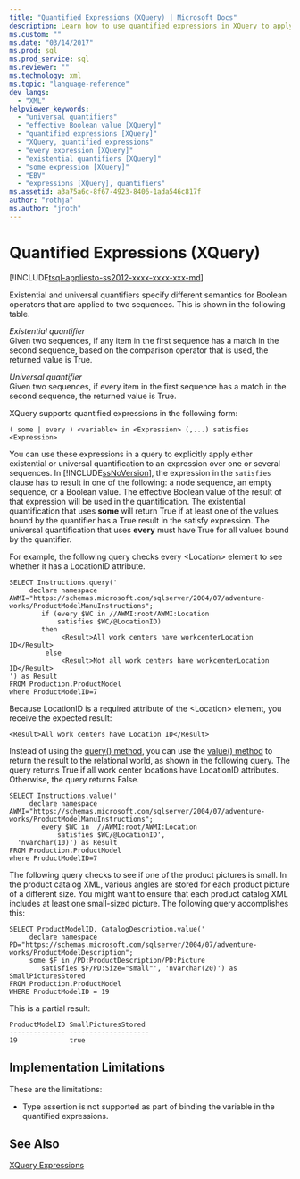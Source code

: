 ```yaml
---
title: "Quantified Expressions (XQuery) | Microsoft Docs"
description: Learn how to use quantified expressions in XQuery to apply either existential or universal quantification to an expression over one or several sequences.
ms.custom: ""
ms.date: "03/14/2017"
ms.prod: sql
ms.prod_service: sql
ms.reviewer: ""
ms.technology: xml
ms.topic: "language-reference"
dev_langs: 
  - "XML"
helpviewer_keywords: 
  - "universal quantifiers"
  - "effective Boolean value [XQuery]"
  - "quantified expressions [XQuery]"
  - "XQuery, quantified expressions"
  - "every expression [XQuery]"
  - "existential quantifiers [XQuery]"
  - "some expression [XQuery]"
  - "EBV"
  - "expressions [XQuery], quantifiers"
ms.assetid: a3a75a6c-8f67-4923-8406-1ada546c817f
author: "rothja"
ms.author: "jroth"
---
```

# Quantified Expressions (XQuery)
[!INCLUDE[tsql-appliesto-ss2012-xxxx-xxxx-xxx-md](../includes/tsql-appliesto-ss2012-xxxx-xxxx-xxx-md.md)]

  Existential and universal quantifiers specify different semantics for Boolean operators that are applied to two sequences. This is shown in the following table.  
  
 *Existential quantifier*  
 Given two sequences, if any item in the first sequence has a match in the second sequence, based on the comparison operator that is used, the returned value is True.  
  
 *Universal quantifier*  
 Given two sequences, if every item in the first sequence has a match in the second sequence, the returned value is True.  
  
 XQuery supports quantified expressions in the following form:  
  
```  
( some | every ) <variable> in <Expression> (,...) satisfies <Expression>  
```  
  
 You can use these expressions in a query to explicitly apply either existential or universal quantification to an expression over one or several sequences. In [!INCLUDE[ssNoVersion](../includes/ssnoversion-md.md)], the expression in the `satisfies` clause has to result in one of the following: a node sequence, an empty sequence, or a Boolean value. The effective Boolean value of the result of that expression will be used in the quantification. The existential quantification that uses **some** will return True if at least one of the values bound by the quantifier has a True result in the satisfy expression. The universal quantification that uses **every** must have True for all values bound by the quantifier.  
  
 For example, the following query checks every \<Location> element to see whether it has a LocationID attribute.  
  
```  
SELECT Instructions.query('  
     declare namespace AWMI="https://schemas.microsoft.com/sqlserver/2004/07/adventure-works/ProductModelManuInstructions";  
        if (every $WC in //AWMI:root/AWMI:Location   
            satisfies $WC/@LocationID)  
        then  
             <Result>All work centers have workcenterLocation ID</Result>  
         else  
             <Result>Not all work centers have workcenterLocation ID</Result>  
') as Result  
FROM Production.ProductModel  
where ProductModelID=7  
```  
  
 Because LocationID is a required attribute of the \<Location> element, you receive the expected result:  
  
```  
<Result>All work centers have Location ID</Result>   
```  
  
 Instead of using the [query() method](../t-sql/xml/query-method-xml-data-type.md), you can use the [value() method](../t-sql/xml/value-method-xml-data-type.md) to return the result to the relational world, as shown in the following query. The query returns True if all work center locations have LocationID attributes. Otherwise, the query returns False.  
  
```  
SELECT Instructions.value('  
     declare namespace AWMI="https://schemas.microsoft.com/sqlserver/2004/07/adventure-works/ProductModelManuInstructions";  
        every $WC in  //AWMI:root/AWMI:Location   
            satisfies $WC/@LocationID',   
  'nvarchar(10)') as Result  
FROM Production.ProductModel  
where ProductModelID=7  
```  
  
 The following query checks to see if one of the product pictures is small. In the product catalog XML, various angles are stored for each product picture of a different size. You might want to ensure that each product catalog XML includes at least one small-sized picture. The following query accomplishes this:  
  
```  
SELECT ProductModelID, CatalogDescription.value('  
     declare namespace PD="https://schemas.microsoft.com/sqlserver/2004/07/adventure-works/ProductModelDescription";  
     some $F in /PD:ProductDescription/PD:Picture  
        satisfies $F/PD:Size="small"', 'nvarchar(20)') as SmallPicturesStored  
FROM Production.ProductModel  
WHERE ProductModelID = 19  
```  
  
 This is a partial result:  
  
```  
ProductModelID SmallPicturesStored   
-------------- --------------------  
19             true        
```  
  
## Implementation Limitations  
 These are the limitations:  
  
-   Type assertion is not supported as part of binding the variable in the quantified expressions.  
  
## See Also  
 [XQuery Expressions](../xquery/xquery-expressions.md)  
  
  
